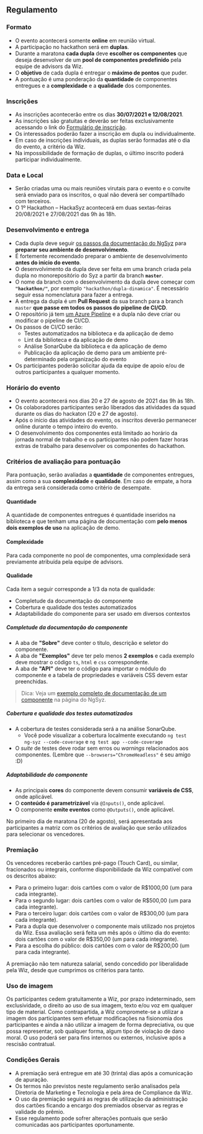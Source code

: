 ## Regulamento

### Formato
- O evento acontecerá somente **online** em reunião virtual.
- A participação no hackathon será em **duplas**.
- Durante a maratona **cada dupla** deve **escolher os componentes** que deseja desenvolver de um **pool de componentes predefinido** pela equipe de advisors da Wiz.
- O **objetivo** de cada dupla é entregar o **máximo de pontos** que puder.
- A pontuação é uma ponderação da **quantidade** de componentes entregues e a **complexidade** e a **qualidade** dos componentes.

### Inscrições
- As inscrições acontecerão entre os dias **30/07/2021 e 12/08/2021**. 
- As inscrições são gratuitas e deverão ser feitas exclusivamente acessando o link do [Formulário de inscrição](https://forms.office.com/r/5ADMEBd402).
- Os interessados poderão fazer a inscrição em dupla ou individualmente.
- Em caso de inscrições individuais, as duplas serão formadas até o dia do evento, a critério da Wiz.
- Na impossibilidade de formação de duplas, o último inscrito poderá participar individualmente.

### Data e Local
- Serão criadas uma ou mais reuniões virutais para o evento e o convite será enviado para os inscritos, o qual não deverá ser compartilhado com terceiros. 
- O 1º Hackathon – HackaSyz acontecerá em duas sextas-feiras 20/08/2021 e 27/08/2021 das 9h às 18h.

### Desenvolvimento e entrega
- Cada dupla deve seguir [os passos da documentação do NgSyz](https://github.com/wizsolucoes/syz/tree/master/packages/ng-syz#desenvolvimento) para **preparar seu ambiente de desenvolvimento**.
- É fortemente recomendado preparar o ambiente de desenvolvimento **antes do início do evento**.
- O desenvolvimento da dupla deve ser feita em uma branch criada pela dupla no monorepositório do Syz a partir da branch **`master`**.
- O nome da branch com o desenvolvimento da dupla deve começar com **`"hackathon/"`**, por exemplo `"hackathon/dupla-dinamica"`. É necessário seguir essa nomenclatura para fazer a entrega.
- A entrega da dupla é um **Pull Request** da sua branch para a branch `master` **que passe em todos os passos do pipeline de CI/CD**.
- O repositório já tem [um Azure Pipeline](https://github.com/wizsolucoes/syz/blob/master/azure-pipelines.yml) e a dupla não deve criar ou modificar o pipeline de CI/CD.
- Os passos de CI/CD serão:
  - Testes automatizados na biblioteca e da aplicação de demo
  - Lint da biblioteca e da aplicação de demo
  - Análise SonarQube da biblioteca e da aplicação de demo
  - Publicação da aplicação de demo para um ambiente pré-determinado pela organização do evento
- Os participantes poderão solicitar ajuda da equipe de apoio e/ou de outros participantes a qualquer momento.

### Horário do evento
- O evento acontecerá nos dias 20 e 27 de agosto de 2021 das 9h às 18h.
- Os colaboradores participantes serão liberados das atividades da squad durante os dias do hackaton (20 e 27 de agosto).
- Após o início das atividades do evento, os inscritos deverão permanecer online durante o tempo inteiro do evento.
- O desenvolvimento dos componentes está limitado ao horário da jornada normal de trabalho e os participantes não podem fazer horas extras de trabalho para desenvolver os componentes do hackathon.

### Critérios de avaliação para pontuação
Para pontuação, serão avaliadas a **quantidade** de componentes entregues, assim como a sua **complexidade** e **qualidade**. Em caso de empate, a hora da entrega será considerada como critério de desempate.

#### Quantidade
A quantidade de componentes entregues é quantidade inseridos na biblioteca e que tenham uma página de documentação com **pelo menos dois exemplos de uso** na aplicação de demo.

#### Complexidade
Para cada componente no pool de componentes, uma complexidade será previamente atribuída pela equipe de advisors.

#### Qualidade
Cada item a seguir corresponde a 1/3 da nota de qualidade:
- Completude da documentação do componente
- Cobertura e qualidade dos testes automatizados
- Adaptabilidade do componente para ser usado em diversos contextos

##### Completude da documentação do componente
- A aba de **"Sobre"** deve conter o título, descrição e seletor do componente.
- A aba de **"Exemplos"** deve ter pelo menos **2 exemplos** e cada exemplo deve mostrar o código `ts`, `html` e `css` correspondente.
- A aba de **"API"** deve ter o código para importar o módulo do componente e a tabela de propriedades e variáveis CSS devem estar preenchidas.
  
> Dica: Veja um [exemplo completo de documentação de um componente](https://ng-syz.wizsolucoes.com.br/components/cpf-search) na página do NgSyz.

##### Cobertura e qualidade dos testes automatizados
- A cobertura de testes considerada será a na análise SonarQube.
  - Você pode visualizar a cobertura localmente executando `ng test ng-syz --code-coverage` e `ng test app --code-coverage`
- O _suite_ de testes deve rodar sem erros ou _warnings_ relacionados aos componentes. (Lembre que `--browsers="ChromeHeadless"` é seu amigo :D)

##### Adaptabilidade do componente
- As principais **cores** do componente devem consumir **variáveis de CSS**, onde aplicável.
- O **conteúdo é parametrizável** via `@Inputs()`, onde aplicável.
- O componente **emite eventos** como `@Outputs()`, onde aplicável.

No primeiro dia de maratona (20 de agosto), será apresentada aos participantes a matriz com os critérios de avaliação que serão utilizados para selecionar os vencedores. 

### Premiação

Os vencedores receberão cartões pré-pago (Touch Card), ou similar, fracionados ou integrais, conforme disponibilidade da Wiz compatível com os descritos abaixo: 
- Para o primeiro lugar: dois cartões com o valor de R$1000,00 (um para cada integrante). 
- Para o segundo lugar: dois cartões com o valor de R$500,00 (um para cada integrante). 
- Para o terceiro lugar: dois cartões com o valor de R$300,00 (um para cada integrante). 
- Para a dupla que desenvolver o componente mais utilizado nos projetos da Wiz. Essa avaliação será feita um mês após o último dia do evento: dois cartões com o valor de R$350,00 (um para cada integrante). 
- Para a escolha do público: dois cartões com o valor de R$200,00 (um para cada integrante). 

A premiação não tem natureza salarial, sendo concedido por liberalidade pela Wiz, desde que cumprimos os critérios para tanto. 

### Uso de imagem
Os participantes cedem gratuitamente a Wiz, por prazo indeterminado, sem exclusividade, o direito ao uso de sua imagem, texto e/ou voz em qualquer tipo de material. Como contrapartida, a Wiz compromete-se a utilizar a imagem dos participantes sem efetuar modificações na fisionomia dos participantes e ainda a não utilizar a imagem de forma depreciativa, ou que possa representar, sob qualquer forma, algum tipo de violação de dano moral. O uso poderá ser para fins internos ou externos, inclusive após a rescisão contratual.

### Condições Gerais
- A premiação será entregue em até 30 (trinta) dias após a comunicação de apuração.
- Os termos não previstos neste regulamento serão analisados pela Diretoria de Marketing e Tecnologia e pela área de Compliance da Wiz.
- O uso da premiação seguirá as regras de utilização da administração dos cartões ficando a encargo dos premiados observar as regras e validade do prêmio.
- Esse regulamento pode sofrer alterações pontuais que serão comunicadas aos participantes oportunamente. 